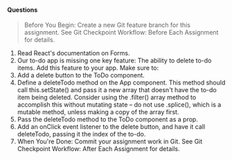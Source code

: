 #### Questions

> Before You Begin: Create a new Git feature branch for this assignment. See Git Checkpoint Workflow: Before Each Assignment for details.

1. Read React's documentation on Forms.
2. Our to-do app is missing one key feature: The ability to delete to-do items. Add this feature to your app. Make sure to:
  1. Add a delete button to the ToDo component.
  2. Define a deleteTodo method on the App component. This method should call this.setState() and pass it a new array that doesn't have the to-do item being deleted. Consider using the .filter() array method to accomplish this without mutating state – do not use .splice(), which is a mutable method, unless making a copy of the array first.
  3. Pass the deleteTodo method to the ToDo component as a prop.
  4. Add an onClick event listener to the delete button, and have it call deleteTodo, passing it the index of the to-do.
  5. When You're Done: Commit your assignment work in Git. See Git Checkpoint Workflow: After Each Assignment for details.
